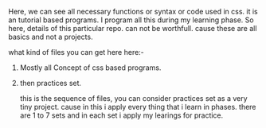 Here, we can see all necessary functions or syntax or code used in css. it is an tutorial based programs.
I program all this during my learning phase.
So here, details of this particular repo. can not be worthfull. cause these are all basics and not a projects.

what kind of files you can get here here:-
1. Mostly all Concept of css based programs.
2. then practices set.

   this is the sequence of files, you can consider practices set as a very tiny project. cause in  this i apply every thing that i learn in phases.
   there are 1 to 7 sets and in each set i apply my learings for practice.
   

   
